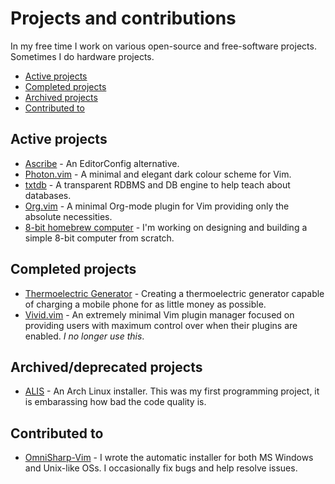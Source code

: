 <title>Projects</title>

# Projects and contributions

In my free time I work on various open-source and free-software projects.
Sometimes I do hardware projects.

- [Active projects](#active-projects)
- [Completed projects](#completed-projects)
- [Archived projects](#archiveddeprecated-projects)
- [Contributed to](#contributed-to)

## Active projects

- [Ascribe](ascribe) - An EditorConfig alternative.
- [Photon.vim](https://github.com/axvr/photon.vim) - A minimal and elegant dark
  colour scheme for Vim.
- [txtdb](https://github.com/axvr/txtdb) - A transparent RDBMS and DB engine
  to help teach about databases.
- [Org.vim](https://github.com/axvr/org.vim) - A minimal Org-mode plugin for
  Vim providing only the absolute necessities.
- [8-bit homebrew computer](8-bit-hbc) - I'm working on designing and building
  a simple 8-bit computer from scratch.

## Completed projects

- [Thermoelectric Generator](/projects/teg) - Creating a thermoelectric
  generator capable of charging a mobile phone for as little money as possible.
- [Vivid.vim](https://github.com/axvr/vivid.vim) - An extremely minimal Vim
  plugin manager focused on providing users with maximum control over when
  their plugins are enabled. _I no longer use this_.

## Archived/deprecated projects

- [ALIS](https://github.com/axvr/alis) - An Arch Linux installer. This was my
  first programming project, it is embarassing how bad the code quality is.

## Contributed to

- [OmniSharp-Vim](https://github.com/OmniSharp/omnisharp-vim) - I wrote the
  automatic installer for both MS Windows and Unix-like OSs. I occasionally fix
  bugs and help resolve issues.
